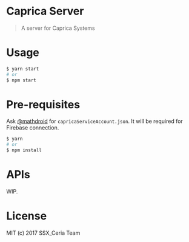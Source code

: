 # Caprica Server

> A server for Caprica Systems

# Usage

```sh
$ yarn start
# or
$ npm start
```

# Pre-requisites

Ask [@mathdroid](https://github.com/mathdroid) for `capricaServiceAccount.json`. It will be required for Firebase connection.

```sh
$ yarn
# or
$ npm install
```

# APIs

WIP.

# License

MIT (c) 2017 SSX_Ceria Team
